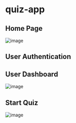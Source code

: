 # quiz-app

## Home Page
![image](https://github.com/RahulKumar408/quiz-app/assets/76462870/547de047-321c-4cd0-819a-c8812622c7c5)

## User Authentication 

## User Dashboard
![image](https://github.com/RahulKumar408/quiz-app/assets/76462870/5c0eea30-774d-4a97-a93b-05fbdadda754)

## Start Quiz
![image](https://github.com/RahulKumar408/quiz-app/assets/76462870/b7ed2626-c21d-4b0d-8c0a-927cdf34c331)

